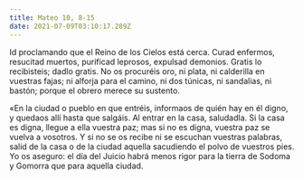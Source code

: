 ```yaml
---
title: Mateo 10, 8-15
date: 2021-07-09T03:10:17.289Z
---
```

Id proclamando que el Reino de los Cielos está cerca. Curad enfermos, resucitad muertos, purificad leprosos, expulsad demonios. Gratis lo recibisteis; dadlo gratis. No os procuréis oro, ni plata, ni calderilla en vuestras fajas; ni alforja para el camino, ni dos túnicas, ni sandalias, ni bastón; porque el obrero merece su sustento. 

«En la ciudad o pueblo en que entréis, informaos de quién hay en él digno, y quedaos allí hasta que salgáis. Al entrar en la casa, saludadla. Si la casa es digna, llegue a ella vuestra paz; mas si no es digna, vuestra paz se vuelva a vosotros. Y si no se os recibe ni se escuchan vuestras palabras, salid de la casa o de la ciudad aquella sacudiendo el polvo de vuestros pies. Yo os aseguro: el día del Juicio habrá menos rigor para la tierra de Sodoma y Gomorra que para aquella ciudad.